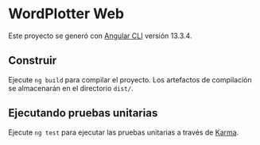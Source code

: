 # WordPlotter Web

Este proyecto se generó con [Angular CLI](https://github.com/angular/angular-cli) versión 13.3.4.

## Construir

Ejecute `ng build` para compilar el proyecto. Los artefactos de compilación se almacenarán en el directorio `dist/`.

## Ejecutando pruebas unitarias

Ejecute `ng test` para ejecutar las pruebas unitarias a través de [Karma](https://karma-runner.github.io).
